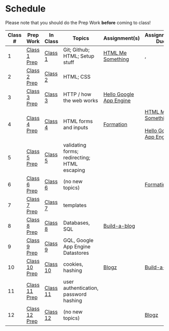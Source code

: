 # Schedule

Please note that you should do the Prep Work **before** coming to class!

Class # | Prep Work | In Class | Topics | Assignment(s) | Assignments Due
-----|-----------|----------|--------|---------------|----------------
1 | [Class 1 Prep](./class1-prep) | [Class 1](./class1) | Git; Github; HTML; Setup stuff | [HTML Me Something][html-me-something] |  ,
2 | [Class 2 Prep](./class2-prep) | [Class 2](./class2) | HTML; CSS | |
3 | [Class 3 Prep](./class3-prep) | [Class 3](./class3) | HTTP / how the web works | [Hello Google App Engine][hello-gae] |
4 | [Class 4 Prep](./class4-prep) | [Class 4](./class4) | HTML forms and inputs | [Formation][formation] | [HTML Me Something][html-me-something] <br><br> [Hello Google App Engine][hello-gae] |
5 | [Class 5 Prep](./class5-prep) | [Class 5](./class5) | validating forms; redirecting; HTML escaping | | |
6 | [Class 6 Prep](./class6-prep) | [Class 6](./class6) | (no new topics) | | [Formation][formation] |
7 | [Class 7 Prep](./class7-prep) | [Class 7](./class7) | templates | | |
8 | [Class 8 Prep](./class8-prep) | [Class 8](./class8) | Databases, SQL | [Build-a-blog][build-a-blog] | |
9 | [Class 9 Prep](./class9-prep) | [Class 9](./class9) | GQL, Google App Engine Datastores | | |
10 | [Class 10 Prep](./class10-prep) | [Class 10](./class10) | cookies, hashing | [Blogz](../assignments/blogz) | [Build-a-blog][build-a-blog] |
11 | [Class 11 Prep](./class11-prep) | [Class 11](./class11) | user authentication, password hashing | | |
12 | [Class 12 Prep](./class12-prep) | [Class 12](./class12) | (no new topics) | |  [Blogz](../assignments/blogz) |

[getting-started]: ../assignments/getting-started
[hello-gae]: ../assignments/hello-google-app-engine
[html-me-something]: ../assignments/html-me-something
[formation]: ../assignments/formation
[build-a-blog]: ../assignments/build-a-blog
